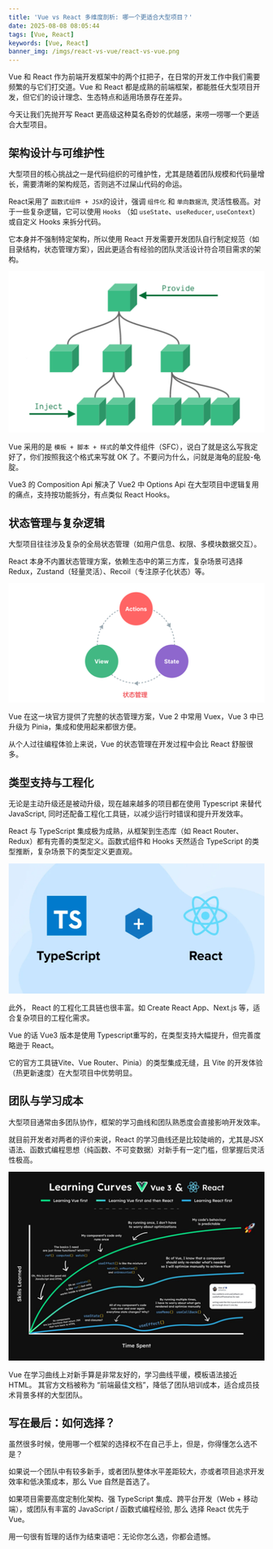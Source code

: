```yaml
---
title: 'Vue vs React 多维度剖析: 哪一个更适合大型项目？'
date: 2025-08-08 08:05:44
tags: [Vue, React]
keywords: [Vue, React]
banner_img: /imgs/react-vs-vue/react-vs-vue.png
---
```


Vue 和 React 作为前端开发框架中的两个扛把子，在日常的开发工作中我们需要频繁的与它们打交道。Vue 和 React 都是成熟的前端框架，都能胜任大型项目开发，但它们的设计理念、生态特点和适用场景存在差异。

今天让我们先抛开写 React 更高级这种莫名奇妙的优越感，来唠一唠哪一个更适合大型项目。


## 架构设计与可维护性

大型项目的核心挑战之一是代码组织的可维护性，尤其是随着团队规模和代码量增长，需要清晰的架构规范，否则逃不过屎山代码的命运。

React采用了 `函数式组件 + JSX`的设计，强调 `组件化` 和 `单向数据流`, 灵活性极高。对于一些复杂逻辑，它可以使用 `Hooks` （如 `useState`、`useReducer`, `useContext`）或自定义 Hooks 来拆分代码。


它本身并不强制特定架构，所以使用 React 开发需要开发团队自行制定规范（如目录结构，状态管理方案），因此更适合有经验的团队灵活设计符合项目需求的架构。

![vue sfc](../imgs/react-vs-vue/vue-sfc.png)


Vue 采用的是 `模板 + 脚本 + 样式`的单文件组件（SFC），说白了就是这么写我定好了，你们按照我这个格式来写就 OK 了。不要问为什么，问就是海龟的屁股-龟腚。

Vue3 的 Composition Api 解决了 Vue2 中 Options Api 在大型项目中逻辑复用的痛点，支持按功能拆分，有点类似 React Hooks。


## 状态管理与复杂逻辑

大型项目往往涉及复杂的全局状态管理（如用户信息、权限、多模块数据交互）。

React 本身不内置状态管理方案，依赖生态中的第三方库，复杂场景可选择 Redux，Zustand（轻量灵活）、Recoil（专注原子化状态）等。

![vue state](../imgs/react-vs-vue/state.png)


Vue 在这一块官方提供了完整的状态管理方案，Vue 2 中常用 Vuex，Vue 3 中已升级为 Pinia，集成和使用起来都很方便。

从个人过往编程体验上来说，Vue 的状态管理在开发过程中会比 React 舒服很多。

## 类型支持与工程化

无论是主动升级还是被动升级，现在越来越多的项目都在使用 Typescript 来替代 JavaScript, 同时还配备工程化工具链，以减少运行时错误和提升开发效率。

React 与 TypeScript 集成极为成熟，从框架到生态库（如 React Router、Redux）都有完善的类型定义。函数式组件和 Hooks 天然适合 TypeScript 的类型推断，复杂场景下的类型定义更直观。

![react-typescript](../imgs/react-vs-vue/react-typescript.png)


此外， React 的工程化工具链也很丰富。如 Create React App、Next.js 等，适合复杂项目的工程化需求。

Vue 的话 Vue3 版本是使用 Typescript重写的，在类型支持大幅提升，但完善度略逊于 React。

它的官方工具链Vite、Vue Router、Pinia）的类型集成无缝，且 Vite 的开发体验（热更新速度）在大型项目中优势明显。

## 团队与学习成本

大型项目通常由多团队协作，框架的学习曲线和团队熟悉度会直接影响开发效率。

就目前开发者对两者的评价来说，React 的学习曲线还是比较陡峭的，尤其是JSX 语法、函数式编程思想（纯函数、不可变数据）对新手有一定门槛，但掌握后灵活性极高。

![learning-curves](../imgs/react-vs-vue/learning-curves.jpg)


Vue 在学习曲线上对新手算是非常友好的，学习曲线平缓，模板语法接近 HTML。 其官方文档被称为 “前端最佳文档”，降低了团队培训成本，适合成员技术背景多样的大型团队。


## 写在最后：如何选择？

虽然很多时候，使用哪一个框架的选择权不在自己手上，但是，你得懂怎么选不是？

如果说一个团队中有较多新手，或者团队整体水平差距较大，亦或者项目追求开发效率和低决策成本，那么 Vue 自然是首选了。

如果项目需要高度定制化架构、强 TypeScript 集成、跨平台开发（Web + 移动端），或团队有丰富的 JavaScript / 函数式编程经验, 那么 选择 React 优先于 Vue。

用一句很有哲理的话作为结束语吧：无论你怎么选，你都会遗憾。

